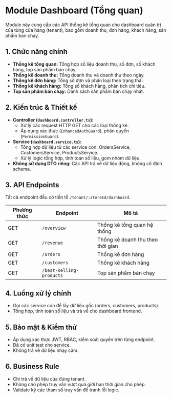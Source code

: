 # Module Dashboard (Tổng quan)

Module này cung cấp các API thống kê tổng quan cho dashboard quản trị của từng cửa hàng (tenant), bao gồm doanh thu, đơn hàng, khách hàng, sản phẩm bán chạy.

## 1. Chức năng chính

- **Thống kê tổng quan:** Tổng hợp số liệu doanh thu, số đơn, số khách hàng, top sản phẩm bán chạy.
- **Thống kê doanh thu:** Tổng doanh thu và doanh thu theo ngày.
- **Thống kê đơn hàng:** Tổng số đơn và phân loại theo trạng thái.
- **Thống kê khách hàng:** Tổng số khách hàng, phân tích chi tiêu.
- **Top sản phẩm bán chạy:** Danh sách sản phẩm bán chạy nhất.

## 2. Kiến trúc & Thiết kế

- **Controller (`dashboard.controller.ts`):**
  - Xử lý các request HTTP GET cho các loại thống kê.
  - Áp dụng xác thực (`EnhancedAuthGuard`), phân quyền (`PermissionGuard`).
- **Service (`dashboard.service.ts`):**
  - Tổng hợp dữ liệu từ các service con: OrdersService, CustomersService, ProductsService.
  - Xử lý logic tổng hợp, tính toán số liệu, gom nhóm dữ liệu.
- **Không sử dụng DTO riêng:** Các API trả về dữ liệu động, không cố định schema.

## 3. API Endpoints

Tất cả endpoint đều có tiền tố `/tenant/:storeId/dashboard`.

| Phương thức | Endpoint                 | Mô tả                             |
| ----------- | ------------------------ | --------------------------------- |
| GET         | `/overview`              | Thống kê tổng quan hệ thống       |
| GET         | `/revenue`               | Thống kê doanh thu theo thời gian |
| GET         | `/orders`                | Thống kê đơn hàng                 |
| GET         | `/customers`             | Thống kê khách hàng               |
| GET         | `/best-selling-products` | Top sản phẩm bán chạy             |

## 4. Luồng xử lý chính

- Gọi các service con để lấy dữ liệu gốc (orders, customers, products).
- Tổng hợp, tính toán số liệu và trả về cho dashboard frontend.

## 5. Bảo mật & Kiểm thử

- Áp dụng xác thực JWT, RBAC, kiểm soát quyền trên từng endpoint.
- Đã có unit test cho service.
- Không trả về dữ liệu nhạy cảm.

## 6. Business Rule

- Chỉ trả về dữ liệu của đúng tenant.
- Không cho phép truy vấn vượt quá giới hạn thời gian cho phép.
- Validate kỹ các tham số truy vấn để tránh lỗi logic.
